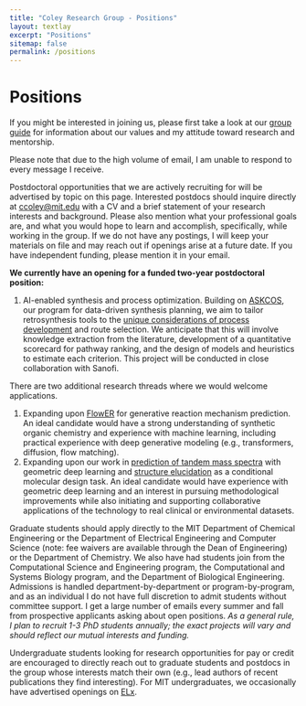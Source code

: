 ```yaml
---
title: "Coley Research Group - Positions"
layout: textlay
excerpt: "Positions"
sitemap: false
permalink: /positions
---
```


# Positions

If you might be interested in joining us, please first take a look at our [group guide](https://docs.google.com/document/d/1K10WS0Bey9AGr17bpiak-A1dhQrkv5BBsQrsrwQ-H2g/) for information about our values and my attitude toward research and mentorship. 

Please note that due to the high volume of email, I am unable to respond to every message I receive.

Postdoctoral opportunities that we are actively recruiting for will be advertised by topic on this page. Interested postdocs should inquire directly at [ccoley@mit.edu](mailto:ccoley@mit.edu) with a CV and a brief statement of your research interests and background. Please also mention what your professional goals are, and what you would hope to learn and accomplish, specifically, while working in the group. If we do not have any postings, I will keep your materials on file and may reach out if openings arise at a future date. If you have independent funding, please mention it in your email.

**We currently have an opening for a funded two-year postdoctoral position:**
1. AI-enabled synthesis and process optimization. Building on [ASKCOS](https://pubs.acs.org/doi/full/10.1021/acs.accounts.5c00155), our program for data-driven synthesis planning, we aim to tailor retrosynthesis tools to the [unique considerations of process development](https://pubs.acs.org/doi/full/10.1021/acs.oprd.3c00229) and route selection. We anticipate that this will involve knowledge extraction from the literature, development of a quantitative scorecard for pathway ranking, and the design of models and heuristics to estimate each criterion. This project will be conducted in close collaboration with Sanofi. 

There are two additional research threads where we would welcome applications. 
1. Expanding upon [FlowER](https://arxiv.org/abs/2502.12979) for generative reaction mechanism prediction. An ideal candidate would have a strong understanding of synthetic organic chemistry and experience with machine learning, including practical experience with deep generative modeling (e.g., transformers, diffusion, flow matching).
1. Expanding upon our work in [prediction of tandem mass spectra](https://www.biorxiv.org/content/10.1101/2025.05.28.656653v1) with geometric deep learning and [structure elucidation](https://arxiv.org/abs/2502.09571) as a conditional molecular design task. An ideal candidate would have experience with geometric deep learning and an interest in pursuing methodological improvements while also initiating and supporting collaborative applications of the technology to real clinical or environmental datasets.

Graduate students should apply directly to the MIT Department of Chemical Engineering or the Department of Electrical Engineering and Computer Science (note: fee waivers are available through the Dean of Engineering) or the Department of Chemistry. We also have had students join from the Computational Science and Engineering program, the Computational and Systems Biology program, and the Department of Biological Engineering. Admissions is handled department-by-department or program-by-program, and as an individual I do not have full discretion to admit students without committee support.  I get a large number of emails every summer and fall from prospective applicants asking about open positions. _As a general rule, I plan to recruit 1-3 PhD students annually; the exact projects will vary and should reflect our mutual interests and funding._  

Undergraduate students looking for research opportunities for pay or credit are encouraged to directly reach out to graduate students and postdocs in the group whose interests match their own (e.g., lead authors of recent publications they find interesting). For MIT undergraduates, we occasionally have advertised openings on [ELx](https://elx.mit.edu/).
